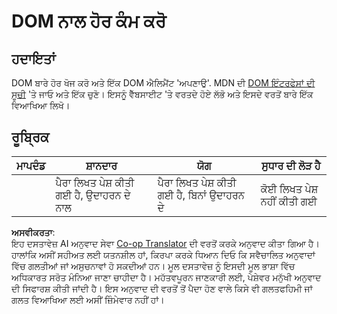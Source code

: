 <!--
CO_OP_TRANSLATOR_METADATA:
{
  "original_hash": "22fb6c3cb570c47f1ac65048393941fa",
  "translation_date": "2025-08-25T21:22:41+00:00",
  "source_file": "3-terrarium/3-intro-to-DOM-and-closures/assignment.md",
  "language_code": "pa"
}
-->
# DOM ਨਾਲ ਹੋਰ ਕੰਮ ਕਰੋ

## ਹਦਾਇਤਾਂ

DOM ਬਾਰੇ ਹੋਰ ਖੋਜ ਕਰੋ ਅਤੇ ਇੱਕ DOM ਐਲਿਮੈਂਟ 'ਅਪਣਾਉ'. MDN ਦੀ [DOM ਇੰਟਰਫੇਸਾਂ ਦੀ ਸੂਚੀ](https://developer.mozilla.org/docs/Web/API/Document_Object_Model) 'ਤੇ ਜਾਓ ਅਤੇ ਇੱਕ ਚੁਣੋ। ਇਸਨੂੰ ਵੈੱਬਸਾਈਟ 'ਤੇ ਵਰਤਦੇ ਹੋਏ ਲੱਭੋ ਅਤੇ ਇਸਦੇ ਵਰਤੋਂ ਬਾਰੇ ਇੱਕ ਵਿਆਖਿਆ ਲਿਖੋ।

## ਰੂਬ੍ਰਿਕ

| ਮਾਪਦੰਡ | ਸ਼ਾਨਦਾਰ                                     | ਯੋਗ                                            | ਸੁਧਾਰ ਦੀ ਲੋੜ ਹੈ       |
| -------- | --------------------------------------------- | ------------------------------------------------ | ----------------------- |
|          | ਪੈਰਾ ਲਿਖਤ ਪੇਸ਼ ਕੀਤੀ ਗਈ ਹੈ, ਉਦਾਹਰਨ ਦੇ ਨਾਲ    | ਪੈਰਾ ਲਿਖਤ ਪੇਸ਼ ਕੀਤੀ ਗਈ ਹੈ, ਬਿਨਾਂ ਉਦਾਹਰਨ ਦੇ     | ਕੋਈ ਲਿਖਤ ਪੇਸ਼ ਨਹੀਂ ਕੀਤੀ ਗਈ |

**ਅਸਵੀਕਰਤਾ**:  
ਇਹ ਦਸਤਾਵੇਜ਼ AI ਅਨੁਵਾਦ ਸੇਵਾ [Co-op Translator](https://github.com/Azure/co-op-translator) ਦੀ ਵਰਤੋਂ ਕਰਕੇ ਅਨੁਵਾਦ ਕੀਤਾ ਗਿਆ ਹੈ। ਹਾਲਾਂਕਿ ਅਸੀਂ ਸਹੀਅਤ ਲਈ ਯਤਨਸ਼ੀਲ ਹਾਂ, ਕਿਰਪਾ ਕਰਕੇ ਧਿਆਨ ਦਿਓ ਕਿ ਸਵੈਚਾਲਿਤ ਅਨੁਵਾਦਾਂ ਵਿੱਚ ਗਲਤੀਆਂ ਜਾਂ ਅਸੁਚਨਾਵਾਂ ਹੋ ਸਕਦੀਆਂ ਹਨ। ਮੂਲ ਦਸਤਾਵੇਜ਼ ਨੂੰ ਇਸਦੀ ਮੂਲ ਭਾਸ਼ਾ ਵਿੱਚ ਅਧਿਕਾਰਤ ਸਰੋਤ ਮੰਨਿਆ ਜਾਣਾ ਚਾਹੀਦਾ ਹੈ। ਮਹੱਤਵਪੂਰਨ ਜਾਣਕਾਰੀ ਲਈ, ਪੇਸ਼ੇਵਰ ਮਨੁੱਖੀ ਅਨੁਵਾਦ ਦੀ ਸਿਫਾਰਸ਼ ਕੀਤੀ ਜਾਂਦੀ ਹੈ। ਇਸ ਅਨੁਵਾਦ ਦੀ ਵਰਤੋਂ ਤੋਂ ਪੈਦਾ ਹੋਣ ਵਾਲੇ ਕਿਸੇ ਵੀ ਗਲਤਫਹਿਮੀ ਜਾਂ ਗਲਤ ਵਿਆਖਿਆ ਲਈ ਅਸੀਂ ਜ਼ਿੰਮੇਵਾਰ ਨਹੀਂ ਹਾਂ।